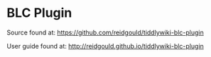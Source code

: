 # BLC Plugin

Source found at:
https://github.com/reidgould/tiddlywiki-blc-plugin

User guide found at:
http://reidgould.github.io/tiddlywiki-blc-plugin
